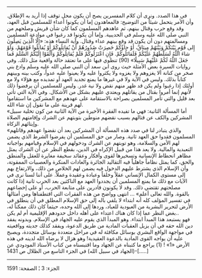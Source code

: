 ------------------------------------------------------------------------

في هذا الصدد. ونرى أن كلام المفسرين يصح أن يكون محل توقف إذا أريد به
الإطلاق. وأن الأمر يتحمل شيئاً من التوضيح: فالمعاهدون إما أن يكونوا أعداء
للمسلمينَ قبل العهد، وقد وقع حرب وقتال بينهم، ثم عاهدهم المسلمون كما كان
شأن قريش وصلحهم من النبي صلى الله عليه وسلم في الحديبية. وإما أن يكونوا
قد رغبوا في موادعة المسلمين ومسالمتهم دون أن يكون قد وقع بينهم عداء
وقتال. وآية النساء هذه: «إِلَّا الَّذِينَ يَصِلُونَ إِلى قَوْمٍ بَيْنَكُمْ وَبَيْنَهُمْ مِيثاقٌ، أَوْ
جاؤُكُمْ حَصِرَتْ صُدُورُهُمْ أَنْ يُقاتِلُوكُمْ أَوْ يُقاتِلُوا قَوْمَهُمْ، وَلَوْ شاءَ اللَّهُ لَسَلَّطَهُمْ
عَلَيْكُمْ فَلَقاتَلُوكُمْ. فَإِنِ اعْتَزَلُوكُمْ فَلَمْ يُقاتِلُوكُمْ وَأَلْقَوْا إِلَيْكُمُ السَّلَمَ فَما جَعَلَ
اللَّهُ لَكُمْ عَلَيْهِمْ سَبِيلًا» (90) تنطوي فيها على ما نعتقد حالة واقعية مثل ذلك.
وفي روايات السيرة بعض الأمثلة حيث روى ابن سعد أن النبي صلى الله عليه
وسلم وادع بني صخر من كنانة ألا يغزوهم ولا يغزوه ولا يكثروا عليه ولا
يعينوا عليه عدواً، وكتب بينه وبينهم كتاباً بذلك. وليس في الآية ولا في
غيرها ما يمنع تجديد العهد أو تمديده مع هؤلاء ولا مع أولئك إذا رغبوا ولم
يكن قد ظهر منهم نقض ولا نية غدر. وليس للمسلمين أن يرفضوا ذلك لأنهم إنما
أمروا بقتال من يقاتلهم ويعتدي عليهم بشكل من الأشكال. وفي الآية التي تأتي
بعد قليل والتي تأمر المسلمين بصراحة بالاستقامة على عهدهم مع المشركين ما
استقاموا لهم قرينة على ما نقول إن شاء الله.  
«أما المسألة الثانية: فهي ما تفيده الفقرة الأخيرة من الآية الثانية من
كون تخلية سبيل المشركين والكف عن قتالهم بسبب نقضهم منوطين بتوبتهم عن
الشرك وإقامتهم الصلاة وإيتائهم الزكاة.  
«والذي يتبادر لنا في صدد هذه المسألة أن المشركين بعد أن نقضوا عهدهم
وقاتلهم المسلمون فقدوا حق العهد ثانية. وصار من حق المسلمين أن يفرضوا
الشرط الذي يضمن لهم الأمن والسلامة، وهو توبتهم عن الشرك ودخولهم في
الإسلام وقيامهم بواجباته التعبدية والمالية. ولا يعد هذا من قبيل الإكراه
في الدين، بقطع النظر عن أن الشرك يمثل مظاهر انحطاط الإنسانية وتسخيرها
لقوى وأفكار وعقائد سخيفة مغايرة للعقل والمنطق والحق، كما يمثل نظاماً
جاهلياً فيه التقاليد الجائرة والعادات المنكرة والعصبيات الممقوتة، وأن
الإسلام الذي يشترط عليهم الدخول فيه يضمن لهم الخلاص من ذلك، والارتفاع
بهم إلى مستوى الكمال الإنساني عقلاً وخلقاً وعبادة وعقيدة وعملاً. على أننا
لسنا نرى في الآيات مع ذلك ما يمنع المسلمين أن يجددوا العهد مع الناكثين
بعد الحرب ثانية إذا كانت مصلحتهم تقتضي ذلك. وقد لا يكونون قادرين على
متابعة الحرب، أو على إخضاعهم بالقوة. والله تعالى أعلم» ... انتهى وواضح
من هذه الفقرات التي اقتطفناها ومن أمثالها في تفسير المؤلف كله أنه ابتداء
لا يلقي باله إلى حق الإسلام المطلق في أن ينطلق في الأرض لتحرير البشرية
من العبودية للعباد، وردها إلى الله وحده، حيثما كان ذلك ممكناً له، بغض
النظر عما إذا كان هناك اعتداء على أهله داخل حدودهم الإقليمية أم لم
يكن..  
فهو يستبعد هذا المبدأ ابتداء. وهو المبدأ الذي يقوم عليه الجهاد في
الإسلام. وبدونه يفقد دين الله حقه في أن يزيل العقبات المادية من طريق
الدعوة، ويفقد كذلك جديته وواقعيته في مواجهة الواقع البشري بوسائل مكافئة
له في مراحل متعددة بوسائل متجددة، ويصبح عليه أن يواجه القوى المادية
بالدعوة العقيدية! وهو هزال لا يرضاه الله لدينه في هذه الأرض «1» \! (1)
يراجع ما كتبناه عن الجهاد وما اقتبسناه من كتاب الأستاذ المودودي عن
(الجهاد في سبيل الله) في الجزء التاسع من الظلال ص 1431-\[.....\]

------------------------------------------------------------------------

الجزء: 3 ¦ الصفحة: 1591
